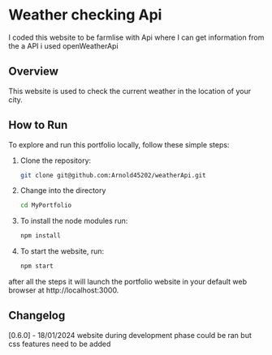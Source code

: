 # Weather checking Api
I coded this website to be farmlise with Api where I can get information from the a API i used openWeatherApi

## Overview
This website is used to check the current weather in the location of your city.

## How to Run

To explore and run this portfolio locally, follow these simple steps:

1. Clone the repository:

   ```bash
   git clone git@github.com:Arnold45202/weatherApi.git
2. Change into the directory 
   
   ```bash
   cd MyPortfolio
3. To install the node modules run:

   ```bash
   npm install

4. To start the website, run:

   ```bash
   npm start

after all the steps it will launch the portfolio website in your default web browser at http://localhost:3000.

   
## Changelog

[0.6.0] - 18/01/2024 website during development phase could be ran but css features need to be added 
